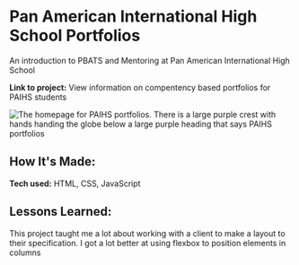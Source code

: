 # Pan American International High School Portfolios
An introduction to PBATS and Mentoring at Pan American International High School

**Link to project:** View information on compentency based portfolios for PAIHS students


![The homepage for PAIHS portfolios. There is a large purple crest with hands handing the globe below a large purple heading that says PAIHS portfolios](https://user-images.githubusercontent.com/78604367/190449712-5d834ec4-354c-4a35-953b-47ff17f5c5b1.png)

## How It's Made:

**Tech used:** HTML, CSS, JavaScript

## Lessons Learned:

This project taught me a lot about working with a client to make a layout to their specification. I got a lot better at using flexbox to position elements in columns
